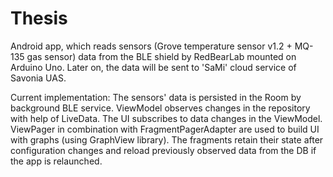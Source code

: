 # Thesis
Android app, which reads sensors (Grove temperature sensor v1.2 + MQ-135 gas sensor) data from the BLE shield by RedBearLab mounted on Arduino Uno.
Later on, the data will be sent to 'SaMi' cloud service of Savonia UAS. 


Current implementation:
The sensors' data is persisted in the Room by background BLE service. ViewModel observes changes in the repository with help of LiveData. The UI subscribes to data changes in the ViewModel.
ViewPager in combination with FragmentPagerAdapter are used to build UI with graphs (using GraphView library). The fragments retain their state after configuration changes and reload previously observed data from the DB if the app is relaunched.
